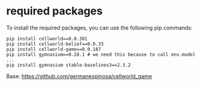 # required packages

To install the required packages, you can use the following pip commands:

```
pip install cellworld==0.0.381
pip install cellworld-belief==0.0.33
pip install cellworld-game==0.0.187
pip install gymnasium==0.28.1 # we need this because to call env.model ...
pip install gymnasium stable-baselines3==2.3.2
```


Base: https://github.com/germanespinosa/cellworld_game
